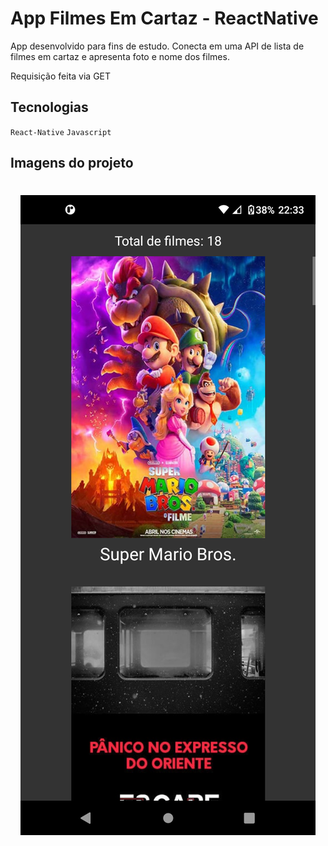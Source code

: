 # App Filmes Em Cartaz - ReactNative

App desenvolvido para fins de estudo. Conecta em uma API de lista de filmes em cartaz e apresenta foto e nome dos filmes.

Requisição feita via GET

## Tecnologias

`React-Native` `Javascript`


## Imagens do projeto
<h1 align="center">
    <img alt="Filmes" title="#Filmes" src="https://github.com/carloscazelattojr/app-filmesemcartaz-reactnative/blob/main/imgs/print.png"  /><br>
</h1>
<br>
